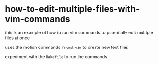 # how-to-edit-multiple-files-with-vim-commands

this is an example of how to run vim commands to potentially edit multiple files at once

uses the motion commands in `cmd.vim` to create new text files

experiment with the `Makefile` to run the commands

